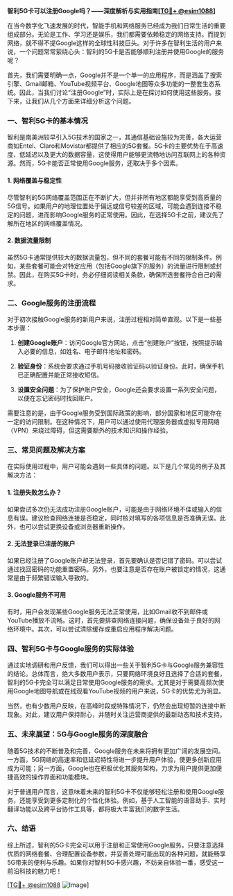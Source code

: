 **智利5G卡可以注册Google吗？——深度解析与实用指南[[TG💪+ @esim1088](https://t.me/s/esim1088)]**

在当今数字化飞速发展的时代，智能手机和网络服务已经成为我们日常生活的重要组成部分。无论是工作、学习还是娱乐，我们都需要依赖稳定的网络支持。而提到网络，就不得不提Google这样的全球性科技巨头。对于许多在智利生活的用户来说，一个问题常常萦绕心头：智利的5G卡是否能够顺利注册并使用Google的服务呢？

首先，我们需要明确一点，Google并不是一个单一的应用程序，而是涵盖了搜索引擎、Gmail邮箱、YouTube视频平台、Google地图等众多功能的一整套生态系统。因此，当我们讨论“注册Google”时，实际上是在探讨如何使用这些服务。接下来，让我们从几个方面来详细分析这个问题。

### 一、智利5G卡的基本情况

智利是南美洲较早引入5G技术的国家之一，其通信基础设施较为完善，各大运营商如Entel、Claro和Movistar都提供了相应的5G套餐。5G卡的主要优势在于高速度、低延迟以及更大的数据容量，这使得用户能够更流畅地访问互联网上的各种资源。然而，5G卡能否正常使用Google服务，还取决于多个因素。

#### 1. 网络覆盖与稳定性

尽管智利的5G网络覆盖范围正在不断扩大，但并非所有地区都能享受到高质量的5G信号。如果用户的地理位置处于偏远或信号较差的区域，可能会遇到连接不稳定的问题，进而影响Google服务的正常使用。因此，在选择5G卡之前，建议先了解所在地区的网络覆盖情况。

#### 2. 数据流量限制

虽然5G卡通常提供较大的数据流量包，但不同的套餐可能有不同的限制条件。例如，某些套餐可能会对特定应用（包括Google旗下的服务）的流量进行限制或封禁。因此，在购买5G卡时，务必仔细阅读相关条款，确保所选套餐符合自己的需求。

### 二、Google服务的注册流程

对于初次接触Google服务的新用户来说，注册过程相对简单直观。以下是一些基本步骤：

1. **创建Google账户**：访问Google官方网站，点击“创建账户”按钮，按照提示输入必要的信息，如姓名、电子邮件地址和密码。
   
2. **验证身份**：系统会要求通过手机号码接收验证码以验证身份。此时，确保手机已正确配置并能正常接收短信。

3. **设置安全问题**：为了保护账户安全，Google还会要求设置一系列安全问题，以便在忘记密码时找回账户。

需要注意的是，由于Google服务受到国际政策的影响，部分国家和地区可能存在一定的访问限制。在这种情况下，用户可以通过使用代理服务器或虚拟专用网络（VPN）来绕过障碍，但这需要额外的技术知识和操作经验。

### 三、常见问题及解决方案

在实际使用过程中，用户可能会遇到一些具体的问题。以下是几个常见的例子及其解决方法：

#### 1. 注册失败怎么办？

如果尝试多次仍无法成功注册Google账户，可能是由于网络环境不佳或输入的信息有误。建议检查网络连接是否稳定，同时核对填写的各项信息是否准确无误。此外，也可以尝试更换设备或浏览器重新操作。

#### 2. 无法登录已注册的账户

如果已经注册了Google账户却无法登录，首先要确认是否记错了密码。可以尝试通过找回密码的功能重置密码。另外，也要注意是否存在账户被锁定的情况，这通常是由于频繁错误输入导致的。

#### 3. Google服务不可用

有时，用户会发现某些Google服务无法正常使用，比如Gmail收不到邮件或YouTube播放不流畅。这时，首先要排查网络连接问题，确保设备处于良好的网络环境中。其次，可以尝试清除缓存或重启应用程序解决问题。

### 四、智利5G卡与Google服务的实际体验

通过实地调研和用户反馈，我们可以得出一些关于智利5G卡与Google服务兼容性的结论。总体而言，绝大多数用户表示，只要网络环境良好且选择了合适的套餐，智利的5G卡完全可以满足日常使用Google服务的需求。尤其是对于需要高频次使用Google地图导航或在线观看YouTube视频的用户来说，5G卡的优势尤为明显。

当然，也有少数用户反映，在高峰时段或特殊情况下，仍然会出现短暂的连接中断现象。对此，建议用户保持耐心，并随时关注运营商提供的最新动态和技术支持。

### 五、未来展望：5G与Google服务的深度融合

随着5G技术的不断普及和完善，Google服务在未来将拥有更加广阔的发展空间。一方面，5G网络的高速率和低延迟特性将进一步提升用户体验，使更多创新应用成为可能；另一方面，Google也在积极优化其服务架构，力求为用户提供更加便捷高效的操作界面和功能模块。

对于普通用户而言，这意味着未来的智利5G卡不仅能够轻松注册和使用Google服务，还能享受到更多定制化的个性化体验。例如，基于人工智能的语音助手、实时翻译功能以及跨平台协作工具等，都将极大丰富我们的数字生活。

### 六、结语

综上所述，智利的5G卡完全可以用于注册和正常使用Google服务。只要注意选择优质的网络套餐、合理配置设备参数，并妥善处理可能出现的各种问题，就能畅享5G带来的便利与乐趣。如果你对智利5G卡感兴趣，不妨亲自体验一番，感受这一前沿科技的魅力吧！

[[TG💪+ @esim1088](https://t.me/s/esim1088) ![Image](https://i.postimg.cc/4NQfJmqS/Snipaste-2025-05-13-00-14-12.png)]